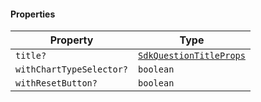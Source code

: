 #### Properties

| Property                                                    | Type                                                                 |
| ----------------------------------------------------------- | -------------------------------------------------------------------- |
| <a id="title"></a> `title?`                                 | [`SdkQuestionTitleProps`](./generated/html/SdkQuestionTitleProps.md) |
| <a id="withcharttypeselector"></a> `withChartTypeSelector?` | `boolean`                                                            |
| <a id="withresetbutton"></a> `withResetButton?`             | `boolean`                                                            |
